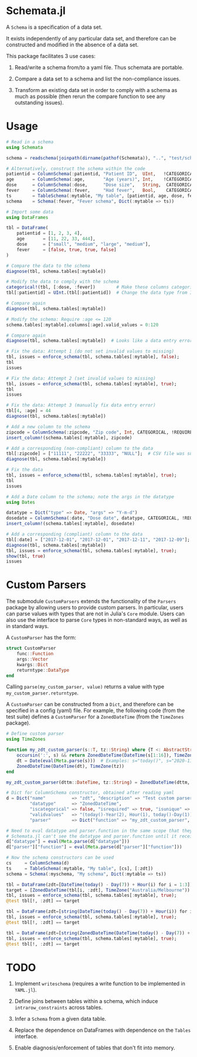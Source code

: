 # Schemata.jl

A `Schema` is a specification of a data set.

It exists independently of any particular data set, and therefore can be constructed and modified in the absence of a data set.

This package facilitates 3 use cases:

1. Read/write a schema from/to a yaml file. Thus schemata are portable.

2. Compare a data set to a schema and list the non-compliance issues.

3. Transform an existing data set in order to comply with a schema as much as possible (then rerun the compare function to see any outstanding issues).


# Usage

```julia
# Read in a schema
using Schemata

schema = readschema(joinpath(dirname(pathof(Schemata)), "..", "test/schemata/fever.yaml"))

# Alternatively, construct the schema within the code
patientid = ColumnSchema(:patientid, "Patient ID",  UInt,   !CATEGORICAL, REQUIRED,  UNIQUE, UInt)
age       = ColumnSchema(:age,       "Age (years)", Int,    !CATEGORICAL, REQUIRED, !UNIQUE, Int)
dose      = ColumnSchema(:dose,      "Dose size",   String,  CATEGORICAL, REQUIRED, !UNIQUE, ["small", "medium", "large"])
fever     = ColumnSchema(:fever,     "Had fever",   Bool,    CATEGORICAL, REQUIRED, !UNIQUE, Bool)
ts        = TableSchema(:mytable, "My table", [patientid, age, dose, fever], [:patientid])
schema    = Schema(:fever, "Fever schema", Dict(:mytable => ts))

# Import some data
using DataFrames

tbl = DataFrame(
    patientid = [1, 2, 3, 4],
    age       = [11, 22, 33, 444],
    dose      = ["small", "medium", "large", "medium"],
    fever     = [false, true, true, false]
)

# Compare the data to the schema
diagnose(tbl, schema.tables[:mytable])

# Modify the data to comply with the schema
categorical!(tbl, [:dose, :fever])        # Make these columns categorical
tbl[:patientid] = UInt.(tbl[:patientid])  # Change the data type from Int to UInt

# Compare again
diagnose(tbl, schema.tables[:mytable])

# Modify the schema: Require :age <= 120
schema.tables[:mytable].columns[:age].valid_values = 0:120

# Compare again
diagnose(tbl, schema.tables[:mytable])  # Looks like a data entry error

# Fix the data: Attempt 1 (do not set invalid values to missing)
tbl, issues = enforce_schema(tbl, schema.tables[:mytable], false);
tbl
issues

# Fix the data: Attempt 2 (set invalid values to missing)
tbl, issues = enforce_schema(tbl, schema.tables[:mytable], true);
tbl
issues

# Fix the data: Attempt 3 (manually fix data entry error)
tbl[4, :age] = 44
diagnose(tbl, schema.tables[:mytable])

# Add a new column to the schema
zipcode = ColumnSchema(:zipcode, "Zip code", Int, CATEGORICAL, !REQUIRED, !UNIQUE, 10000:99999)
insert_column!(schema.tables[:mytable], zipcode)

# Add a corresponding (non-compliant) column to the data
tbl[:zipcode] = ["11111", "22222", "33333", "NULL"];  # CSV file was supplied with "NULL" values, forcing eltype to be String.
diagnose(tbl, schema.tables[:mytable])

# Fix the data
tbl, issues = enforce_schema(tbl, schema.tables[:mytable], true);
tbl
issues

# Add a Date column to the schema; note the args in the datatype
using Dates

datatype = Dict("type" => Date, "args" => "Y-m-d")
dosedate = ColumnSchema(:date, "Dose date", datatype, CATEGORICAL, !REQUIRED, !UNIQUE, datatype)
insert_column!(schema.tables[:mytable], dosedate)

# Add a corresponding (compliant) column to the data
tbl[:date] = ["2017-12-01", "2017-12-01", "2017-12-11", "2017-12-09"];
diagnose(tbl, schema.tables[:mytable])
tbl, issues = enforce_schema(tbl, schema.tables[:mytable], true);
show(tbl, true)
issues
```

# Custom Parsers

The submodule `CustomParsers` extends the functionality of the `Parsers` package by allowing users to provide custom parsers.
In particular, users can parse values with types that are not in Julia's `Core` module.
Users can also use the interface to parse `Core` types in non-standard ways, as well as in standard ways.

A `CustomParser` has the form:

```julia
struct CustomParser
    func::Function
    args::Vector
    kwargs::Dict
    returntype::DataType
end
```

Calling `parse(my_custom_parser, value)` returns a value with type `my_custom_parser.returntype`.

A `CustomParser` can be constructed from a `Dict`, and therefore can be specified in a config (yaml) file.
For example, the following code (from the test suite) defines a `CustomParser` for a `ZonedDateTime` (from the `TimeZones` package).

```julia
# Define custom parser
using TimeZones

function my_zdt_custom_parser(s::T, tz::String) where {T <: AbstractString}
    occursin(':', s) && return ZonedDateTime(DateTime(s[1:16]), TimeZone(tz))  # Example: s="2020-12-31T09:30:59+10:00"
    dt = Date(eval(Meta.parse(s)))  # Examples: s="today()", s="2020-11-01"
    ZonedDateTime(DateTime(dt), TimeZone(tz))
end

my_zdt_custom_parser(dttm::DateTime, tz::String) = ZonedDateTime(dttm, TimeZone(tz))

# Dict for ColumnSchema constructor, obtained after reading yaml
d = Dict("name"          => "zdt", "description" => "Test custom parser for TimeZones.ZonedDateTime",
         "datatype"      => "ZonedDateTime",
         "iscategorical" => false, "isrequired" => true, "isunique" => true,
         "validvalues"   => "(today()-Year(2), Hour(1), today()-Day(1))",  # Ensure that the range has sufficient resolution
         "parser"        => Dict("function" => "my_zdt_custom_parser", "args"=>["Australia/Melbourne"]))

# Need to eval datatype and parser.function in the same scope that they were defined (and before constructing the ColumnSchema).
# Schemata.jl can't see the datatype and parser.function until it receives them from the current scope.
d["datatype"] = eval(Meta.parse(d["datatype"]))
d["parser"]["function"] = eval(Meta.parse(d["parser"]["function"]))

# Now the schema constructors can be used
cs     = ColumnSchema(d)
ts     = TableSchema(:mytable, "My table", [cs], [:zdt])
schema = Schema(:myschema, "My schema", Dict(:mytable => ts))

tbl = DataFrame(zdt=[DateTime(today() - Day(7)) + Hour(i) for i = 1:3])
target = [ZonedDateTime(tbl[i, :zdt], TimeZone("Australia/Melbourne")) for i = 1:3]
tbl, issues = enforce_schema(tbl, schema.tables[:mytable], true);
@test tbl[!, :zdt] == target

tbl = DataFrame(zdt=[string(DateTime(today() - Day(7)) + Hour(i)) for i = 1:3])  # String type
tbl, issues = enforce_schema(tbl, schema.tables[:mytable], true);
@test tbl[!, :zdt] == target

tbl = DataFrame(zdt=[string(ZonedDateTime(DateTime(today() - Day(7)) + Hour(i), TimeZone("Australia/Melbourne"))) for i = 1:3])  # String type
tbl, issues = enforce_schema(tbl, schema.tables[:mytable], true);
@test tbl[!, :zdt] == target
```


# TODO

1. Implement `writeschema` (requires a write function to be implemented in `YAML.jl`).

2. Define joins between tables within a schema, which induce `intrarow_constraints` across tables.

3. Infer a `Schema` from a given data table.

4. Replace the dependence on DataFrames with dependence on the `Tables` interface.

5. Enable diagnosis/enforcement of tables that don't fit into memory.
